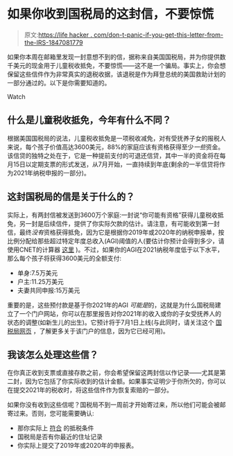 # 如果你收到国税局的这封信，不要惊慌

> 原文:[https://life hacker . com/don-t-panic-if-you-get-this-letter-from-the-IRS-1847081779](https://lifehacker.com/don-t-panic-if-you-get-this-letter-from-the-irs-1847081779)

如果你本周在邮箱里发现一封意想不到的信，据称来自美国国税局，并为你提供数千美元的现金用于儿童税收抵免，不要惊慌——这不是一个骗局。事实上，你会想保留这些信件作为非常真实的退税收据，该退税是作为拜登总统的美国救助计划的一部分通过的。以下是你需要知道的。

Watch

## 什么是儿童税收抵免，今年有什么不同？

根据美国国税局的说法，儿童税收抵免是一项税收减免，对有受抚养子女的报税人来说，每个孩子价值高达3600美元，88%的家庭应该有资格获得至少*一些*资金。该信贷的独特之处在于，它是一种提前支付的可退还信贷，其中一半的资金将在每月15日以定期支票的形式发送，从7月开始，一直持续到年底(剩余的一半信贷将作为2021年纳税申报的一部分)。

## 这封国税局的信是关于什么的？

实际上，有两封信被发送到3600万个家庭:一封说“你可能有资格”获得儿童税收抵免，另一封是后续信件，提供了你实际欠款的估计。请注意，有可能收到第一封信，最终*没有*资格获得抵免，因为它是根据你2019年或2020年的纳税申报单，按比例分配给那些超过特定年度总收入(AGI)阈值的人(要估计你预计会得到多少，请使用CNET的计算器 [这里](https://www.cnet.com/personal-finance/child-tax-credit-checks-not-every-family-gets-the-same-amount-do-you-know-your-total/) )。不过，如果你的AGI在2021纳税年度低于以下水平，那么每个孩子将获得3600美元的全额支付:

*   单身:7.5万美元
*   户主:11.25万美元
*   夫妻共同申报:15万美元

重要的是，这些预付款是基于你2021年的AGI *可能是*的，这就是为什么国税局建立了一个门户网站，你可以在那里报告对你2021年的收入或你的子女受抚养人的状态的调整(如新生儿的出生)。它预计将于7月1日上线(与此同时，请关注这个 [国税局网页](https://www.irs.gov/credits-deductions/advance-child-tax-credit-payments-in-2021) ，了解更多关于该门户的信息，因为它已经可用)。

## 我该怎么处理这些信？

在你真正收到支票或直接存款之前，你会希望保留这两封信以作记录——尤其是第二封，因为它包括了你实际收到的估计金额。如果事实证明少于你所欠的，你可以在提交2021年的税收时，将这些信件作为恢复索赔的一部分。

如果你没有收到这些信呢？国税局不到一周前才开始寄过来，所以他们可能会被邮寄过来。否则，您可能需要确认:

*   那你实际上 [符合](https://www.irs.gov/credits-deductions/advance-child-tax-credit-payments-in-2021) 的抵税条件
*   国税局是否有你最近的住址记录
*   你实际上提交了2019年或2020年的申报表。